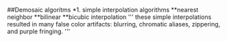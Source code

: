 ##Demosaic algoritms 
*1. simple interpolation algorithms
**nearest neighbor
**bilinear
**bicubic interpolation
'''
these simple interpolations resulted in many false color artifacts: blurring, chromatic aliases, zippering, and purple fringing.
'''

